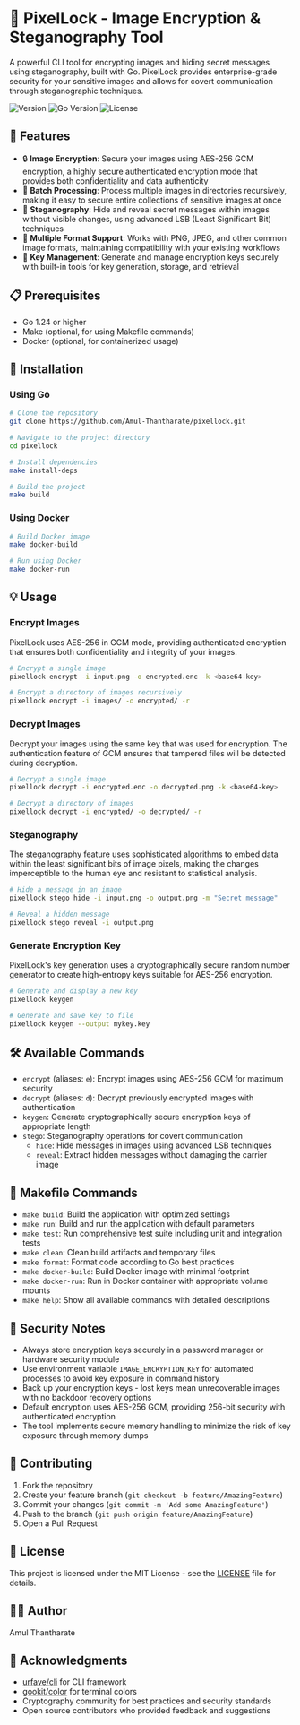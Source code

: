 # 🔐 PixelLock - Image Encryption & Steganography Tool

A powerful CLI tool for encrypting images and hiding secret messages using steganography, built with Go. PixelLock provides enterprise-grade security for your sensitive images and allows for covert communication through steganographic techniques.

![Version](https://img.shields.io/badge/version-v1.0.0-blue)
![Go Version](https://img.shields.io/badge/go-1.24-00ADD8)
![License](https://img.shields.io/badge/license-MIT-green)

## 🌟 Features

- 🔒 **Image Encryption**: Secure your images using AES-256 GCM encryption, a highly secure authenticated encryption mode that provides both confidentiality and data authenticity
- 📁 **Batch Processing**: Process multiple images in directories recursively, making it easy to secure entire collections of sensitive images at once
- 💌 **Steganography**: Hide and reveal secret messages within images without visible changes, using advanced LSB (Least Significant Bit) techniques
- 🎨 **Multiple Format Support**: Works with PNG, JPEG, and other common image formats, maintaining compatibility with your existing workflows
- 🔑 **Key Management**: Generate and manage encryption keys securely with built-in tools for key generation, storage, and retrieval

## 📋 Prerequisites

- Go 1.24 or higher
- Make (optional, for using Makefile commands)
- Docker (optional, for containerized usage)

## 🚀 Installation

### Using Go

```bash
# Clone the repository
git clone https://github.com/Amul-Thantharate/pixellock.git

# Navigate to the project directory
cd pixellock

# Install dependencies
make install-deps

# Build the project
make build
```

### Using Docker

```bash
# Build Docker image
make docker-build

# Run using Docker
make docker-run
```

## 💡 Usage

### Encrypt Images

PixelLock uses AES-256 in GCM mode, providing authenticated encryption that ensures both confidentiality and integrity of your images.

```bash
# Encrypt a single image
pixellock encrypt -i input.png -o encrypted.enc -k <base64-key>

# Encrypt a directory of images recursively
pixellock encrypt -i images/ -o encrypted/ -r
```

### Decrypt Images

Decrypt your images using the same key that was used for encryption. The authentication feature of GCM ensures that tampered files will be detected during decryption.

```bash
# Decrypt a single image
pixellock decrypt -i encrypted.enc -o decrypted.png -k <base64-key>

# Decrypt a directory of images
pixellock decrypt -i encrypted/ -o decrypted/ -r
```

### Steganography

The steganography feature uses sophisticated algorithms to embed data within the least significant bits of image pixels, making the changes imperceptible to the human eye and resistant to statistical analysis.

```bash
# Hide a message in an image
pixellock stego hide -i input.png -o output.png -m "Secret message"

# Reveal a hidden message
pixellock stego reveal -i output.png
```

### Generate Encryption Key

PixelLock's key generation uses a cryptographically secure random number generator to create high-entropy keys suitable for AES-256 encryption.

```bash
# Generate and display a new key
pixellock keygen

# Generate and save key to file
pixellock keygen --output mykey.key
```

## 🛠 Available Commands

- `encrypt` (aliases: `e`): Encrypt images using AES-256 GCM for maximum security
- `decrypt` (aliases: `d`): Decrypt previously encrypted images with authentication
- `keygen`: Generate cryptographically secure encryption keys of appropriate length
- `stego`: Steganography operations for covert communication
  - `hide`: Hide messages in images using advanced LSB techniques
  - `reveal`: Extract hidden messages without damaging the carrier image

## 🔧 Makefile Commands

- `make build`: Build the application with optimized settings
- `make run`: Build and run the application with default parameters
- `make test`: Run comprehensive test suite including unit and integration tests
- `make clean`: Clean build artifacts and temporary files
- `make format`: Format code according to Go best practices
- `make docker-build`: Build Docker image with minimal footprint
- `make docker-run`: Run in Docker container with appropriate volume mounts
- `make help`: Show all available commands with detailed descriptions

## 🔐 Security Notes

- Always store encryption keys securely in a password manager or hardware security module
- Use environment variable `IMAGE_ENCRYPTION_KEY` for automated processes to avoid key exposure in command history
- Back up your encryption keys - lost keys mean unrecoverable images with no backdoor recovery options
- Default encryption uses AES-256 GCM, providing 256-bit security with authenticated encryption
- The tool implements secure memory handling to minimize the risk of key exposure through memory dumps

## 🤝 Contributing

1. Fork the repository
2. Create your feature branch (`git checkout -b feature/AmazingFeature`)
3. Commit your changes (`git commit -m 'Add some AmazingFeature'`)
4. Push to the branch (`git push origin feature/AmazingFeature`)
5. Open a Pull Request

## 📝 License

This project is licensed under the MIT License - see the [LICENSE](LICENSE) file for details.

## 👨‍💻 Author

Amul Thantharate

## 🙏 Acknowledgments

- [urfave/cli](https://github.com/urfave/cli) for CLI framework
- [gookit/color](https://github.com/gookit/color) for terminal colors
- Cryptography community for best practices and security standards
- Open source contributors who provided feedback and suggestions
